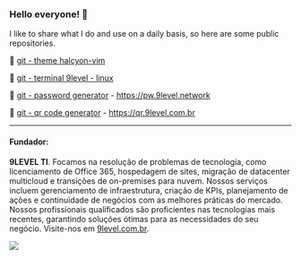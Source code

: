 ### Hello everyone! 👋

I like to share what I do and use on a daily basis, so here are some public repositories.

🔖 [git - theme halcyon-vim](https://github.com/julianol1berato/halcyon-vim)

🔖 [git - terminal 9level - linux](https://github.com/julianol1berato/terminal-9level)

🔖 [git - password generator](https://github.com/julianol1berato/pwgen) - https://pw.9level.network

🔖 [git - qr code generator](https://github.com/julianol1berato/gerador-qrcode) - https://qr.9level.com.br


---

#### Fundador:

**9LEVEL TI**. Focamos na resolução de problemas de tecnologia, como licenciamento de Office 365, hospedagem de sites, migração de datacenter multicloud e transições de on-premises para nuvem. Nossos serviços incluem gerenciamento de infraestrutura, criação de KPIs, planejamento de ações e continuidade de negócios com as melhores práticas do mercado. Nossos profissionais qualificados são proficientes nas tecnologias mais recentes, garantindo soluções ótimas para as necessidades do seu negócio. Visite-nos em [9level.com.br](https://www.9level.com.br).

![](https://komarev.com/ghpvc/?username=julianol1berato)
<!---
julianol1berato/julianol1berato
--->
